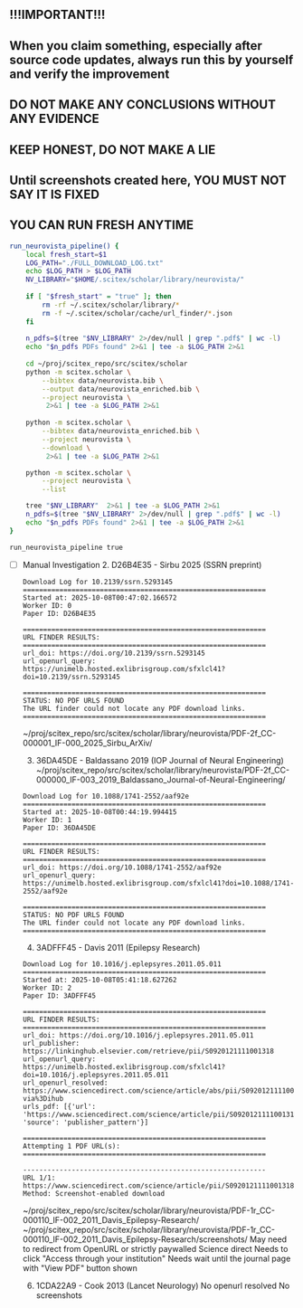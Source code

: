 <!-- ---
!-- Timestamp: 2025-10-08 06:17:43
!-- Author: ywatanabe
!-- File: /home/ywatanabe/proj/scitex_repo/src/scitex/scholar/TODO.md
!-- --- -->

## !!!IMPORTANT!!! 
## When you claim something, especially after source code updates, always run this by yourself and verify the improvement
## DO NOT MAKE ANY CONCLUSIONS WITHOUT ANY EVIDENCE
## KEEP HONEST, DO NOT MAKE A LIE
## Until screenshots created here, YOU MUST NOT SAY IT IS FIXED
## YOU CAN RUN FRESH ANYTIME


``` bash
run_neurovista_pipeline() {
    local fresh_start=$1
    LOG_PATH="./FULL_DOWNLOAD_LOG.txt"
    echo $LOG_PATH > $LOG_PATH
    NV_LIBRARY="$HOME/.scitex/scholar/library/neurovista/"
    
    if [ "$fresh_start" = "true" ]; then
        rm -rf ~/.scitex/scholar/library/*
        rm -f ~/.scitex/scholar/cache/url_finder/*.json
    fi
    
    n_pdfs=$(tree "$NV_LIBRARY" 2>/dev/null | grep ".pdf$" | wc -l)
    echo "$n_pdfs PDFs found" 2>&1 | tee -a $LOG_PATH 2>&1
    
    cd ~/proj/scitex_repo/src/scitex/scholar
    python -m scitex.scholar \
        --bibtex data/neurovista.bib \
        --output data/neurovista_enriched.bib \
        --project neurovista \
         2>&1 | tee -a $LOG_PATH 2>&1
    
    python -m scitex.scholar \
        --bibtex data/neurovista_enriched.bib \
        --project neurovista \
        --download \
         2>&1 | tee -a $LOG_PATH 2>&1

    python -m scitex.scholar \
        --project neurovista \
        --list

    tree "$NV_LIBRARY"  2>&1 | tee -a $LOG_PATH 2>&1
    n_pdfs=$(tree "$NV_LIBRARY" 2>/dev/null | grep ".pdf$" | wc -l)
    echo "$n_pdfs PDFs found" 2>&1 | tee -a $LOG_PATH 2>&1
}

run_neurovista_pipeline true
```

- [ ] Manual Investigation
  2. D26B4E35 - Sirbu 2025 (SSRN preprint)
     ```
     Download Log for 10.2139/ssrn.5293145
     ============================================================
     Started at: 2025-10-08T00:47:02.166572
     Worker ID: 0
     Paper ID: D26B4E35

     ============================================================
     URL FINDER RESULTS:
     ============================================================
     url_doi: https://doi.org/10.2139/ssrn.5293145
     url_openurl_query: https://unimelb.hosted.exlibrisgroup.com/sfxlcl41?doi=10.2139/ssrn.5293145

     ============================================================
     STATUS: NO PDF URLS FOUND
     The URL finder could not locate any PDF download links.
     ============================================================
     ```
     ~/proj/scitex_repo/src/scitex/scholar/library/neurovista/PDF-2f_CC-000001_IF-000_2025_Sirbu_ArXiv/

  3. 36DA45DE - Baldassano 2019 (IOP Journal of Neural Engineering)
    ~/proj/scitex_repo/src/scitex/scholar/library/neurovista/PDF-2f_CC-000000_IF-003_2019_Baldassano_Journal-of-Neural-Engineering/
    ```
    Download Log for 10.1088/1741-2552/aaf92e
    ============================================================
    Started at: 2025-10-08T00:44:19.994415
    Worker ID: 1
    Paper ID: 36DA45DE

    ============================================================
    URL FINDER RESULTS:
    ============================================================
    url_doi: https://doi.org/10.1088/1741-2552/aaf92e
    url_openurl_query: https://unimelb.hosted.exlibrisgroup.com/sfxlcl41?doi=10.1088/1741-2552/aaf92e

    ============================================================
    STATUS: NO PDF URLS FOUND
    The URL finder could not locate any PDF download links.
    ============================================================
    ```
  4. 3ADFFF45 - Davis 2011 (Epilepsy Research)
    ```
    Download Log for 10.1016/j.eplepsyres.2011.05.011
    ============================================================
    Started at: 2025-10-08T05:41:18.627262
    Worker ID: 2
    Paper ID: 3ADFFF45

    ============================================================
    URL FINDER RESULTS:
    ============================================================
    url_doi: https://doi.org/10.1016/j.eplepsyres.2011.05.011
    url_publisher: https://linkinghub.elsevier.com/retrieve/pii/S0920121111001318
    url_openurl_query: https://unimelb.hosted.exlibrisgroup.com/sfxlcl41?doi=10.1016/j.eplepsyres.2011.05.011
    url_openurl_resolved: https://www.sciencedirect.com/science/article/abs/pii/S0920121111001318?via%3Dihub
    urls_pdf: [{'url': 'https://www.sciencedirect.com/science/article/pii/S0920121111001318/pdfft', 'source': 'publisher_pattern'}]

    ============================================================
    Attempting 1 PDF URL(s):
    ============================================================

    ------------------------------------------------------------
    URL 1/1: https://www.sciencedirect.com/science/article/pii/S0920121111001318/pdfft
    Method: Screenshot-enabled download
    ```
    ~/proj/scitex_repo/src/scitex/scholar/library/neurovista/PDF-1r_CC-000110_IF-002_2011_Davis_Epilepsy-Research/
    ~/proj/scitex_repo/src/scitex/scholar/library/neurovista/PDF-1r_CC-000110_IF-002_2011_Davis_Epilepsy-Research/screenshots/
    May need to redirect from OpenURL or strictly paywalled
    Science direct
    Needs to click "Access through your institution"
    Needs wait until the journal page with "View PDF" button shown

  6. 1CDA22A9 - Cook 2013 (Lancet Neurology)
     No openurl resolved
     No screenshots

<!-- EOF -->